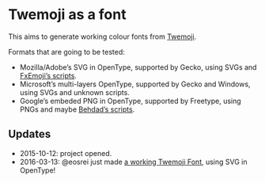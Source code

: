 # Twemoji as a font

This aims to generate working colour fonts from [Twemoji](https://github.com/twitter/twemoji).

Formats that are going to be tested:
* Mozilla/Adobe’s SVG in OpenType, supported by Gecko, using SVGs and [FxEmoji’s scripts](https://github.com/mozilla/fxemoji).
* Microsoft’s multi-layers OpenType, supported by Gecko and Windows, using SVGs and unknown scripts.
* Google’s embeded PNG in OpenType, supported by Freetype, using PNGs and maybe [Behdad’s scripts](https://github.com/behdad/color-emoji).

## Updates

* 2015-10-12: project opened.
* 2016-03-13: @eosrei just made [a working Twemoji Font](https://github.com/eosrei/twemoji-color-font), using SVG in OpenType!
